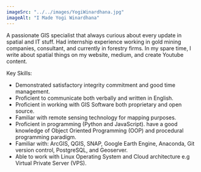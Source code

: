 ```yaml
---
imageSrc: "../../images/YogiWinardhana.jpg"
imageAlt: "I Made Yogi Winardhana"
---
```

A passionate GIS specialist that always curious about every update in spatial and IT stuff.
Had internship experience working in gold mining companies, consultant, and currently in forestry firms. In my spare time, I write about spatial things on my website, medium, and create Youtube content.

Key Skills:
- Demonstrated satisfactory integrity commitment and good time management.
- Proficient to communicate both verbally and written in English.
- Proficient in working with GIS Software both proprietary and open source.
- Familiar with remote sensing technology for mapping purposes.
- Proficient in programming (Python and JavaScript). have a good knowledge of Object Oriented Programming (OOP) and procedural programming paradigm.
- Familiar with: ArcGIS, QGIS, SNAP, Google Earth Engine, Anaconda, Git version control, PostgreSQL, and Geoserver.
- Able to work with Linux Operating System and Cloud architecture e.g Virtual Private Server (VPS).

